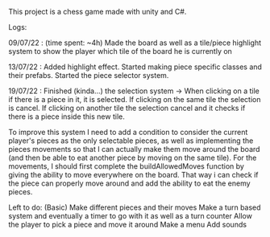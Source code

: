 This project is a chess game made with unity and C#.

Logs:

09/07/22 : (time spent: ~4h)
Made the board as well as a tile/piece highlight system to show the player which tile of the board he is currently on


13/07/22 : 
Added highlight effect. 
Started making piece specific classes and their prefabs.
Started the piece selector system.


19/07/22 :
Finished (kinda...) the selection system ->
    When clicking on a tile if there is a piece in it, it is selected. 
    If clicking on the same tile the selection is cancel.
    If clicking on another tile the selection cancel and it checks if there is a piece inside this new tile.

To improve this system I need to add a condition to consider the current player's pieces as the only selectable pieces, as well as implementing the pieces movements so that I can actually make them move around the board (and then be able to eat another piece by moving on the same tile). 
For the movements, I should first complete the buildAllowedMoves function by giving the ability to move everywhere on the board. That way i can check if the piece can properly move around and add the ability to eat the enemy pieces.




Left to do: (Basic)
Make different pieces and their moves
Make a turn based system and eventually a timer to go with it as well as a turn counter
Allow the player to pick a piece and move it around
Make a menu
Add sounds

